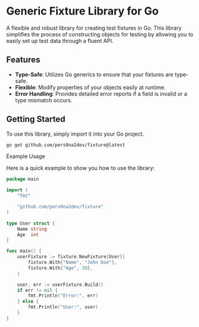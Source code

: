 # Generic Fixture Library for Go

A flexible and robust library for creating test fixtures in Go. This library simplifies the process of constructing objects for testing by allowing you to easily set up test data through a fluent API.

## Features

- **Type-Safe**: Utilizes Go generics to ensure that your fixtures are type-safe.
- **Flexible**: Modify properties of your objects easily at runtime.
- **Error Handling**: Provides detailed error reports if a field is invalid or a type mismatch occurs.

## Getting Started

To use this library, simply import it into your Go project.

```bash
go get github.com/pers0na2dev/fixture@latest
```

Example Usage

Here is a quick example to show you how to use the library:

```go
package main

import (
    "fmt"

    "github.com/pers0na2dev/fixture"
)

type User struct {
    Name string
    Age  int
}

func main() {
    userFixture := fixture.NewFixture[User](
        fixture.With{"Name", "John Doe"},
        fixture.With{"Age", 30},
    )

    user, err := userFixture.Build()
    if err != nil {
        fmt.Println("Error:", err)
    } else {
        fmt.Println("User:", user)
    }
}
```

